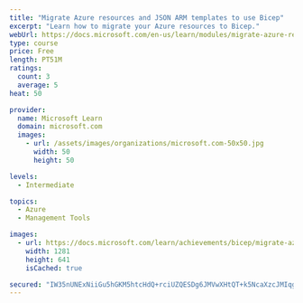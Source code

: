 ```yaml
---
title: "Migrate Azure resources and JSON ARM templates to use Bicep"
excerpt: "Learn how to migrate your Azure resources to Bicep."
webUrl: https://docs.microsoft.com/en-us/learn/modules/migrate-azure-resources-bicep/
type: course
price: Free
length: PT51M
ratings:
  count: 3
  average: 5
heat: 50

provider:
  name: Microsoft Learn
  domain: microsoft.com
  images:
    - url: /assets/images/organizations/microsoft.com-50x50.jpg
      width: 50
      height: 50

levels:
  - Intermediate

topics:
  - Azure
  - Management Tools

images:
  - url: https://docs.microsoft.com/learn/achievements/bicep/migrate-azure-resources-and-json-templates-bicep-social.png
    width: 1281
    height: 641
    isCached: true

secured: "IW35nUNExNiiGu5hGKM5htcHdQ+rciUZQESDg6JMVwXHtQT+k5NcaXzcJMIqgpgNqDc+o7qvChyZ43FihvJ91kW3CMUatkty/bgtxizLa9K9JrXwvEqKLxKoWq0RTpzi3Kg0AazhkNDt+VaOGYSI5j1Npd+jeEw1zhSbKnC3qKcxw6IPivlqs46I+osQMnOeE/UtOQ3UnG9Ip5S62TnFJda6plr8QbIUdMUkrO8KtJs2sgjPthV2WwkKOtgfp6rf3Uj3uS2FdI9QSZa7aJsnu9qOa1EKeV5VyiafKoaviXpXLRtgaTgqxlgtY8dbJT/jTFXYc1kBvtAi29YLaWrcQtyaQa4lm2qgz/IIGxo7+o6Rfi1hH2HyCocZfJ27TqcOkTzCZSiprheAG8bwRT4h/g==;Y5zwHwwEjKUayqWuDO427Q=="
---
```


